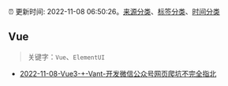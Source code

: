 :alarm_clock: 更新时间: 2022-11-08 06:50:26。[来源分类](../README.md)、[标签分类](../TAGS.md)、[时间分类](../TIMELINE.md)

## Vue


> 关键字：`Vue`、`ElementUI`



- [2022-11-08-Vue3-+-Vant-开发微信公众号网页爬坑不完全指北](https://toutiao.io/k/2p8b4vg) 